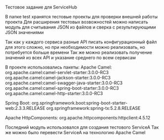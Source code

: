 Тестовое задание для ServiceHub

В папке test хранятся тестовые проекты для проверки внешней работы проекта
Для расширения тестовых возвожностей можно написать модуль для считывания JSON из файлов и сверка с результирующими JSON значениями

Так как у каждого сервиса разные API писать конфигурационный файл для этого сложно, но при необходимости можно реализовать,
но потребуется больше времени
Так же можно реализовать получение значений из всех API и указание среднего по всем сервисам

В проекте использовались пакеты:
Apache Camel:
org.apache.camel:camel-servlet-starter:3.0.0-RC3
org.apache.camel:camel-jackson-starter:3.0.0-RC3
org.apache.camel:camel-swagger-java-starter:3.0.0-RC3
org.apache.camel:camel-spring-boot-starter:3.0.0-RC3
org.apache.camel:camel-http-starter:3.0.0-RC3

Spring Boot:
org.springframework.boot:spring-boot-starter-web:2.3.3.RELEASE
org.springframework:spring-tx:5.2.8.RELEASE

Apache HttpComponents:
org.apache.httpcomponents:httpclient:4.5.12

Последний модуль использовался для создания тестового ServiceA
Так же можно было перевести ServiceA на технологию Apache Camel
